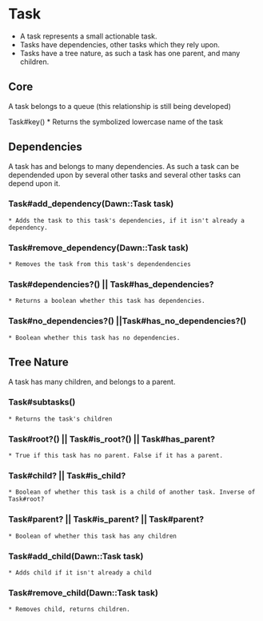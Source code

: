 Task
====

* A task represents a small actionable task.
* Tasks have dependencies, other tasks which they rely upon.
* Tasks have a tree nature, as such a task has one parent, and many children.

Core
----

A task belongs to a queue (this relationship is still being developed)

Task#key()
    * Returns the symbolized lowercase name of the task

Dependencies
------------

A task has and belongs to many dependencies. As such a task can be dependended upon by several other tasks and several other tasks can depend upon it.

### Task#add_dependency(Dawn::Task task)
    * Adds the task to this task's dependencies, if it isn't already a dependency.

### Task#remove_dependency(Dawn::Task task)
    * Removes the task from this task's dependendencies

### Task#dependencies?() || Task#has_dependencies?
    * Returns a boolean whether this task has dependencies.

### Task#no_dependencies?() ||Task#has_no_dependencies?()
    * Boolean whether this task has no dependencies.

Tree Nature
-----------

A task has many children, and belongs to a parent.

### Task#subtasks()
    * Returns the task's children

### Task#root?() || Task#is_root?() || Task#has_parent?
    * True if this task has no parent. False if it has a parent.

### Task#child? || Task#is_child?
    * Boolean of whether this task is a child of another task. Inverse of Task#root?

### Task#parent? || Task#is_parent? || Task#parent?
    * Boolean of whether this task has any children

### Task#add_child(Dawn::Task task)
    * Adds child if it isn't already a child

### Task#remove_child(Dawn::Task task)
    * Removes child, returns children.






